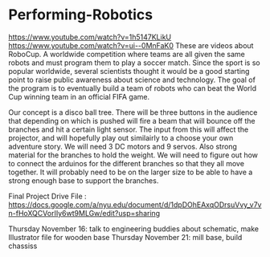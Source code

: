 # Performing-Robotics

https://www.youtube.com/watch?v=1h5147KLikU 
https://www.youtube.com/watch?v=ui--0MnFaK0
These are videos about RoboCup. A worldwide competition where teams are all given the same robots and must program them to play a soccer match. Since the sport is so popular worldwide, several scientists thought it would be a good starting point to raise public awareness about science and technology. The goal of the program is to eventually build a team of robots who can beat the World Cup winning team in an official FIFA game. 


Our concept is a disco ball tree. There will be three buttons in the audience that depending on which is pushed will fire a beam that will bounce off the branches and hit a certain light sensor. The input from this will affect the projector, and will hopefully play out similairly to a choose your own adventure story.
We will need 3 DC motors and 9 servos. Also strong material for the branches to hold the weight. We will need to figure out how to connect the arduinos for the different branches so that they all move together.
It will probably need to be on the larger size to be able to have a strong enough base to support the branches.


Final Project Drive File : https://docs.google.com/a/nyu.edu/document/d/1dpDOhEAxqODrsuVvy_v7vn-fHoXQCVorIIy6wt9MLGw/edit?usp=sharing 

Thursday November 16: talk to engineering buddies about schematic, make Illustrator file for wooden base
Thursday November 21: mill base, build chassiss
